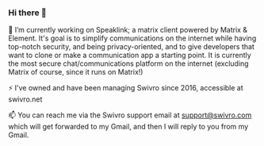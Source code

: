 ### Hi there 👋
🔭 I’m currently working on Speaklink; a matrix client powered by Matrix & Element. It's goal is to simplify communications on the internet while having top-notch security, and being privacy-oriented, and to give developers that want to clone or make a communication app a starting point. It is currently the most secure chat/communications platform on the internet (excluding Matrix of course, since it runs on Matrix!)

⚡ I've owned and have been managing Swivro since 2016, accessible at swivro.net

📫 You can reach me via the Swivro support email at support@swivro.com which will get forwarded to my Gmail, and then I will reply to you from my Gmail.
<!--
**kasperireland/kasperireland** is a ✨ _special_ ✨ repository because its `README.md` (this file) appears on your GitHub profile.

Here are some ideas to get you started:

- 🔭 I’m currently working on ...
- 🌱 I’m currently learning ...
- 👯 I’m looking to collaborate on ...
- 🤔 I’m looking for help with ...
- 💬 Ask me about ...
- 📫 How to reach me: ...
- 😄 Pronouns: ...
- ⚡ Fun fact: ...
-->
